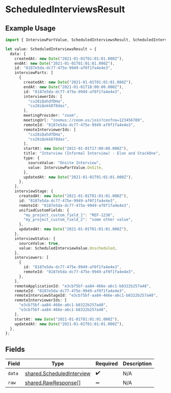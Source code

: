 # ScheduledInterviewsResult

## Example Usage

```typescript
import { InterviewPartValue, ScheduledInterviewsResult, ScheduledInterviewValue } from "@stackone/stackone-client-ts/sdk/models/shared";

let value: ScheduledInterviewsResult = {
  data: {
    createdAt: new Date("2021-01-01T01:01:01.000Z"),
    endAt: new Date("2021-01-01T01:01:01.000Z"),
    id: "8187e5da-dc77-475e-9949-af0f1fa4e4e3",
    interviewParts: [
      {
        createdAt: new Date("2021-01-01T01:01:01.000Z"),
        endAt: new Date("2021-01-01T18:00:00.000Z"),
        id: "8187e5da-dc77-475e-9949-af0f1fa4e4e3",
        interviewerIds: [
          "cx28iQahdfDHa",
          "cx28iQokkD78das",
        ],
        meetingProvider: "zoom",
        meetingUrl: "zoomus://zoom.us/join?confno=123456789",
        remoteId: "8187e5da-dc77-475e-9949-af0f1fa4e4e3",
        remoteInterviewerIds: [
          "cx28iQahdfDHa",
          "cx28iQokkD78das",
        ],
        startAt: new Date("2021-01-01T17:00:00.000Z"),
        title: "Interview (Informal Interview) - Elon and StackOne",
        type: {
          sourceValue: "Onsite Interview",
          value: InterviewPartValue.OnSite,
        },
        updatedAt: new Date("2021-01-01T01:01:01.000Z"),
      },
    ],
    interviewStage: {
      createdAt: new Date("2021-01-01T01:01:01.000Z"),
      id: "8187e5da-dc77-475e-9949-af0f1fa4e4e3",
      remoteId: "8187e5da-dc77-475e-9949-af0f1fa4e4e3",
      unifiedCustomFields: {
        "my_project_custom_field_1": "REF-1236",
        "my_project_custom_field_2": "some other value",
      },
      updatedAt: new Date("2021-01-01T01:01:01.000Z"),
    },
    interviewStatus: {
      sourceValue: true,
      value: ScheduledInterviewValue.Unscheduled,
    },
    interviewers: [
      {
        id: "8187e5da-dc77-475e-9949-af0f1fa4e4e3",
        remoteId: "8187e5da-dc77-475e-9949-af0f1fa4e4e3",
      },
    ],
    remoteApplicationId: "e3cb75bf-aa84-466e-a6c1-b8322b257a48",
    remoteId: "8187e5da-dc77-475e-9949-af0f1fa4e4e3",
    remoteInterviewStageId: "e3cb75bf-aa84-466e-a6c1-b8322b257a48",
    remoteInterviewerIds: [
      "e3cb75bf-aa84-466e-a6c1-b8322b257a48",
      "e3cb75bf-aa84-466e-a6c1-b8322b257a48",
    ],
    startAt: new Date("2021-01-01T01:01:01.000Z"),
    updatedAt: new Date("2021-01-01T01:01:01.000Z"),
  },
};
```

## Fields

| Field                                                                         | Type                                                                          | Required                                                                      | Description                                                                   |
| ----------------------------------------------------------------------------- | ----------------------------------------------------------------------------- | ----------------------------------------------------------------------------- | ----------------------------------------------------------------------------- |
| `data`                                                                        | [shared.ScheduledInterview](../../../sdk/models/shared/scheduledinterview.md) | :heavy_check_mark:                                                            | N/A                                                                           |
| `raw`                                                                         | [shared.RawResponse](../../../sdk/models/shared/rawresponse.md)[]             | :heavy_minus_sign:                                                            | N/A                                                                           |